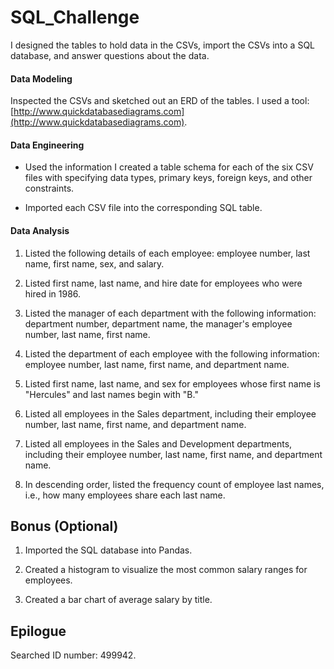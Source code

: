 # SQL_Challenge

I designed the tables to hold data in the CSVs, import the CSVs into a SQL database, and answer questions about the data. 

#### Data Modeling

Inspected the CSVs and sketched out an ERD of the tables. I used a tool: [http://www.quickdatabasediagrams.com](http://www.quickdatabasediagrams.com).

#### Data Engineering

* Used the information I created a table schema for each of the six CSV files with specifying data types, primary keys, foreign keys, and other constraints.

* Imported each CSV file into the corresponding SQL table. 

#### Data Analysis

1. Listed the following details of each employee: employee number, last name, first name, sex, and salary.

2. Listed first name, last name, and hire date for employees who were hired in 1986.

3. Listed the manager of each department with the following information: department number, department name, the manager's employee number, last name, first name.

4. Listed the department of each employee with the following information: employee number, last name, first name, and department name.

5. Listed first name, last name, and sex for employees whose first name is "Hercules" and last names begin with "B."

6. Listed all employees in the Sales department, including their employee number, last name, first name, and department name.

7. Listed all employees in the Sales and Development departments, including their employee number, last name, first name, and department name.

8. In descending order, listed the frequency count of employee last names, i.e., how many employees share each last name.

## Bonus (Optional)

1. Imported the SQL database into Pandas.

2. Created a histogram to visualize the most common salary ranges for employees.

3. Created a bar chart of average salary by title.

## Epilogue

Searched ID number: 499942.
